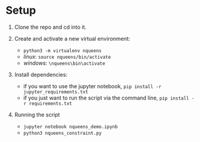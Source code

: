 # Setup
1. Clone the repo and cd into it.

2. Create and activate a new virtual environment:
    * `python3 -m virtualenv nqueens`
    * _linux_: `source nqueens/bin/activate`
    * _windows_: `\nqueens\bin\activate`

3. Install dependencies:
    * if you want to use the jupyter notebook, `pip install -r jupyter_requirements.txt`
    * if you just want to run the script via the command line, `pip install -r requirements.txt`

4. Running the script
     * `jupyter notebook nqueens_demo.ipynb`
     * `python3 nqueens_constraint.py`
